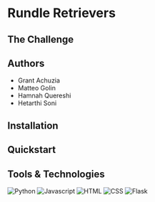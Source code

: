 # Rundle Retrievers

## The Challenge

## Authors

- Grant Achuzia
- Matteo Golin
- Hamnah Quereshi
- Hetarthi Soni

## Installation

## Quickstart

## Tools & Technologies
<img alt="Python" src="https://img.shields.io/badge/-Python-ffbc03?&logo=Python&style=for-the-badge" />
<img alt="Javascript" src="https://img.shields.io/badge/Javascript-f7df1e?style=for-the-badge&logo=Javascript&logoColor=black">
<img alt="HTML" src="https://img.shields.io/badge/HTML-F05032?style=for-the-badge&logo=html5&logoColor=white">
<img alt="CSS" src="https://img.shields.io/badge/CSS-46a2f1?style=for-the-badge&logo=css3&logoColor=white">

<img alt="Flask" src="https://img.shields.io/badge/flask-%23000.svg?style=for-the-badge&logo=flask&logoColor=white">
